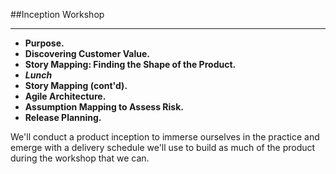 <!-- .slide: data-background="resources/footer.svg" data-background-size="contain" data-background-position="bottom"  -->

##Inception Workshop
- - -
* **Purpose.**    <!-- .element: style="color:#e0dfe4" -->
* **Discovering Customer Value.** <!-- .element: style="color:#e0dfe4" -->
* **Story Mapping:  Finding the Shape of the Product.** <!-- .element: style="color:#e0dfe4" -->  
* _**Lunch**_ <!-- .element: style="color:#5cab3d" -->
* **Story Mapping (cont'd).**  <!-- .element: style="color:#e0dfe4" -->
* **Agile Architecture.**  
* **Assumption Mapping to Assess Risk.**  <!-- .element: style="color:#e0dfe4" -->
* **Release Planning.**  <!-- .element: style="color:#e0dfe4" -->

<aside class="notes">
  We'll conduct a product inception to immerse ourselves in the practice and
  emerge with a delivery schedule we'll use to build as much of the product 
  during the workshop that we can.
</aside>
